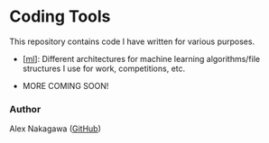 # Coding Tools

This repository contains code I have written for various purposes.

* [[ml](https://github.com/alexnakagawa/tools/tree/master/ml)]: Different architectures for machine learning algorithms/file structures I use for work, competitions, etc.

* MORE COMING SOON!

### Author

Alex Nakagawa ([GitHub](https://alexnakagawa.com))